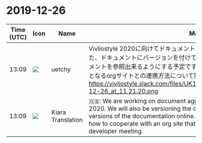 # 2019-12-26

|Time (UTC)|Icon|Name|Message|
|---|---|---|---|
|<span id="1577365760.000300">13:09</span>|![](https://avatars.slack-edge.com/2020-01-10/887966969570_c859f367523236ef0fbd_72.png)|uetchy|Vivliostyle 2020に向けてドキュメントの集約とMarkdown化を進めています。また、ドキュメントにバージョンを付けて、オンラインで過去のバージョンのドキュメントを参照出来るようにする予定です。その運用についてや、今後新しいデザインとなるorgサイトとの連携方法について開発者会議で議論したいです。<br>https://vivliostyle.slack.com/files/UK1GQ9TF0/FS4B2PGEB/screen_shot_2019-12-26_at_11.21.20.png|
|<span id="1577365761.000600">13:09</span>|![](https://avatars.slack-edge.com/2019-08-21/732685848020_f3f20736795184660348_72.png)|Kiara Translation|🇬🇧: We are working on document aggregation and markdown for Vivliostyle 2020. We will also be versioning the documentation so that we can refer to past versions of the documentation online. I would like to discuss its operation and how to cooperate with an org site that will be a new design in the future at the developer meeting.|
